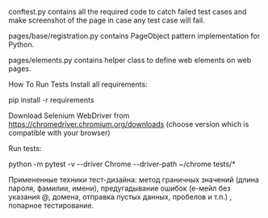 
conftest.py contains all the required code to catch failed test cases and make screenshot of the page in case any test case will fail.

pages/base/registration.py contains PageObject pattern implementation for Python.

pages/elements.py contains helper class to define web elements on web pages.

How To Run Tests
Install all requirements:

pip install -r requirements

Download Selenium WebDriver from https://chromedriver.chromium.org/downloads (choose version which is compatible with your browser)

Run tests:

python -m pytest -v --driver Chrome --driver-path ~/chrome tests/*

Примененные техники тест-дизайна:  метод граничных значений (длина пароля, фамилии, имени), предугадывание ошибок (е-мейл без указания @, домена, отправка пустых данных, пробелов и т.п.) , попарное тестирование.
